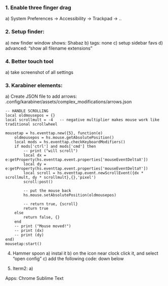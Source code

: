 ### 1. Enable three finger drag
a) System Preferences -> Accessibility -> Trackpad -> ..

### 2. Setup finder:
a) new finder window shows: Shabaz
b) tags: none
c) setup sidebar favs
d) advanced: “show all filename extensions”


### 4. Better touch tool
a) take screenshot of all settings

### 3. Karabiner elements:
a) Create JSON file to add arrows: .config/karabiner/assets/complex_modifications/arrows.json
```
-- HANDLE SCROLLING
local oldmousepos = {}
local scrollmult = -4	-- negative multiplier makes mouse work like traditional scrollwheel

mousetap = hs.eventtap.new({5}, function(e)
	oldmousepos = hs.mouse.getAbsolutePosition()
	local mods = hs.eventtap.checkKeyboardModifiers()
	if mods['ctrl'] and mods['cmd'] then
		-- print ("will scroll")
		local dx = e:getProperty(hs.eventtap.event.properties['mouseEventDeltaX'])
		local dy = e:getProperty(hs.eventtap.event.properties['mouseEventDeltaY'])
		local scroll = hs.eventtap.event.newScrollEvent({dx * scrollmult, dy * scrollmult},{},'pixel')
		scroll:post()
		
		-- put the mouse back
		hs.mouse.setAbsolutePosition(oldmousepos)
		
		-- return true, {scroll}
		return true
	else
		return false, {}
	end
	-- print ("Mouse moved!")
	-- print (dx)
	-- print (dy)
end)
mousetap:start()
```


4. Hammer spoon
a) instal it b) on the icon near clock click it, and select “open config” c) add the following code: down below


5. Iterm2: a)  



Apps:
Chrome
Sublime Text






